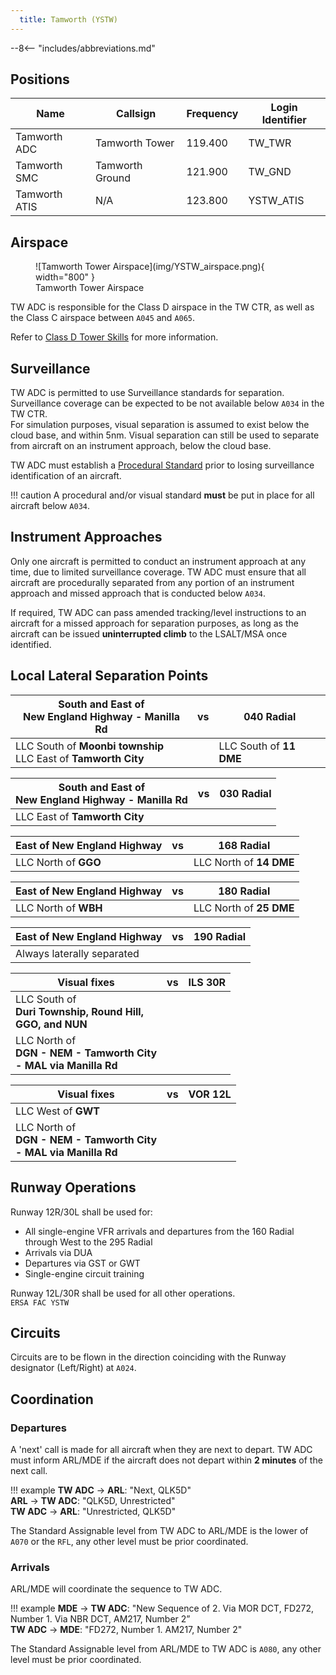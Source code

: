 ```yaml
---
  title: Tamworth (YSTW)
---
```


--8<-- "includes/abbreviations.md"

## Positions

| Name | Callsign | Frequency | Login Identifier |
| ---- | -------- | --------- | ---------------- |
| Tamworth ADC | Tamworth Tower | 119.400 | TW_TWR |
| Tamworth SMC | Tamworth Ground | 121.900 | TW_GND |
| Tamworth ATIS | N/A | 123.800 | YSTW_ATIS |

## Airspace
<figure markdown>
![Tamworth Tower Airspace](img/YSTW_airspace.png){ width="800" }
  <figcaption>Tamworth Tower Airspace</figcaption>
</figure>

TW ADC is responsible for the Class D airspace in the TW CTR, as well as the Class C airspace between `A045` and `A065`.

Refer to [Class D Tower Skills](../../controller-skills/classdtwr) for more information.

## Surveillance
TW ADC is permitted to use Surveillance standards for separation. Surveillance coverage can be expected to be not available below `A034` in the TW CTR.  
For simulation purposes, visual separation is assumed to exist below the cloud base, and within 5nm. Visual separation can still be used to separate from aircraft on an instrument approach, below the cloud base.

TW ADC must establish a [Procedural Standard](../../controller-skills/classdtwr/#standards) prior to losing surveillance identification of an aircraft.

!!! caution
    A procedural and/or visual standard **must** be put in place for all aircraft below `A034`.

## Instrument Approaches
Only one aircraft is permitted to conduct an instrument approach at any time, due to limited surveillance coverage. TW ADC must ensure that all aircraft are procedurally separated from any portion of an instrument approach and missed approach that is conducted below `A034`.  

If required, TW ADC can pass amended tracking/level instructions to an aircraft for a missed approach for separation purposes, as long as the aircraft can be issued **uninterrupted climb** to the LSALT/MSA once identified.

## Local Lateral Separation Points

| South and East of<br>New England Highway - Manilla Rd | vs | 040 Radial |
| ----------- | ----------------- | ----------------- |
| LLC South of **Moonbi township**<br>LLC East of **Tamworth City** | | LLC South of **11 DME** |

| South and East of<br>New England Highway - Manilla Rd | vs |  030 Radial |
| ----------- | ----------------- | ----------------- |
| LLC East of **Tamworth City** | | |

| East of New England Highway | vs | 168 Radial |
| ----------- | ----------------- | ----------------- |
| LLC North of **GGO** | | LLC North of **14 DME** |

| East of New England Highway | vs | 180 Radial |
| ----------- | ----------------- | ----------------- |
| LLC North of **WBH** | | LLC North of **25 DME** |

| East of New England Highway | vs | 190 Radial |
| ----------- | ----------------- | ----------------- |
| Always laterally separated | | |

| Visual fixes | vs | ILS 30R |
| ----------- | ----------------- | ----------------- |
| LLC South of<br>**Duri Township, Round Hill,<br>GGO, and NUN** | | |
| LLC North of<br>**DGN - NEM - Tamworth City<br>- MAL via Manilla Rd** | | |

| Visual fixes | vs | VOR 12L |
| ----------- | ----------------- | ----------------- |
| LLC West of **GWT** | | |
| LLC North of<br>**DGN - NEM - Tamworth City<br>- MAL via Manilla Rd** | | |

## Runway Operations
Runway 12R/30L shall be used for:

- All single-engine VFR arrivals and departures from the 160 Radial through West to the 295 Radial
- Arrivals via DUA
- Departures via GST or GWT
- Single-engine circuit training

Runway 12L/30R shall be used for all other operations.  
`ERSA FAC YSTW`

## Circuits
Circuits are to be flown in the direction coinciding with the Runway designator (Left/Right) at `A024`.

## Coordination
### Departures
A 'next' call is made for all aircraft when they are next to depart. TW ADC must inform ARL/MDE if the aircraft does not depart within **2 minutes** of the next call.

!!! example
    <span class="hotline">**TW ADC** -> **ARL**</span>: "Next, QLK5D"  
    <span class="hotline">**ARL** -> **TW ADC**</span>: "QLK5D, Unrestricted"  
    <span class="hotline">**TW ADC** -> **ARL**</span>: "Unrestricted, QLK5D"

The Standard Assignable level from TW ADC to ARL/MDE is the lower of `A070` or the `RFL`, any other level must be prior coordinated.

### Arrivals
ARL/MDE will coordinate the sequence to TW ADC.

!!! example
    <span class="coldline">**MDE** -> **TW ADC**</span>: "New Sequence of 2. Via MOR DCT, FD272, Number 1. Via NBR DCT, AM217, Number 2”  
    <span class="coldline">**TW ADC** -> **MDE**</span>: "FD272, Number 1. AM217, Number 2"  

The Standard Assignable level from ARL/MDE to TW ADC is `A080`, any other level must be prior coordinated.